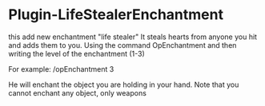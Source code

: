 # Plugin-LifeStealerEnchantment

this add new enchantment "life stealer" 
It steals hearts from anyone you hit and adds them to you.
Using the command OpEnchantment and then writing the level of the enchantment (1-3)

For example:  /opEnchantment 3

He will enchant the object you are holding in your hand. Note that you cannot enchant any object, only weapons
